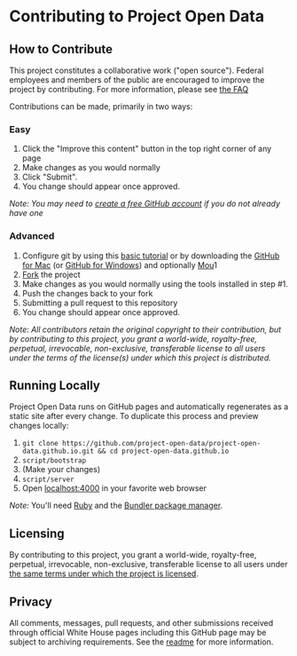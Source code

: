 # Contributing to Project Open Data

## How to Contribute

This project constitutes a collaborative work ("open source"). Federal employees and members of the public are encouraged to improve the project by contributing. For more information, please see [the FAQ](/faq/)

Contributions can be made, primarily in two ways:

### Easy

1. Click the "Improve this content" button in the top right corner of any page
2. Make changes as you would normally
3. Click "Submit".
4. You change should appear once approved.

*Note: You may need to [create a free GitHub account](https://github.com/signup/free) if you do not already have one*

### Advanced

1. Configure git by using this [basic tutorial](https://help.github.com/articles/set-up-git) or by downloading the [GitHub for Mac](http://mac.github.com/) (or [GitHub for Windows](http://windows.github.com/)) and optionally [Mou](http://mouapp.com/)1
2. [Fork](https://help.github.com/articles/fork-a-repo) the project
3. Make changes as you would normally using the tools installed in step #1.
4. Push the changes back to your fork
5. Submitting a pull request to this repository
6. You change should appear once approved.

*Note: All contributors retain the original copyright to their contribution, but by contributing to this project, you grant a world-wide, royalty-free, perpetual, irrevocable, non-exclusive, transferable license to all users under the terms of the license(s) under which this project is distributed.*

## Running Locally

Project Open Data runs on GitHub pages and automatically regenerates as a static site after every change. To duplicate this process and preview changes locally:

1. `git clone https://github.com/project-open-data/project-open-data.github.io.git && cd project-open-data.github.io`
2. `script/bootstrap`
3. (Make your changes)
4. `script/server`
5. Open [localhost:4000](http://localhost:4000) in your favorite web browser

*Note:* You'll need [Ruby](http://www.ruby-lang.org/) and the [Bundler package manager](http://gembundler.com/).

## Licensing

By contributing to this project, you grant a world-wide, royalty-free, perpetual, irrevocable, non-exclusive, transferable license to all users under [the same terms under which the project is licensed](README.md#licensing).

## Privacy

All comments, messages, pull requests, and other submissions received through official White House pages including this GitHub page may be subject to archiving requirements. See the [readme](README.md#privacy) for more information. 
